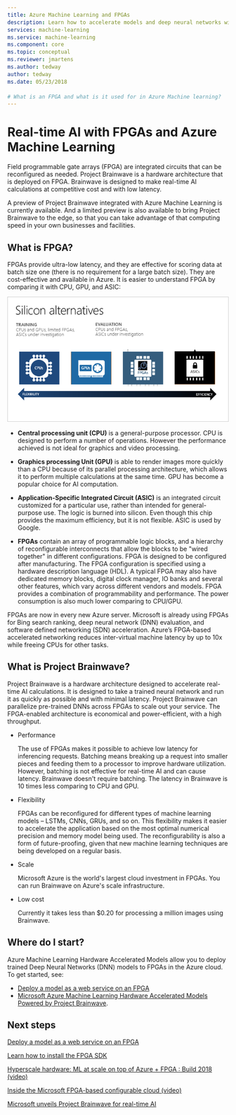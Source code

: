 ```yaml
---
title: Azure Machine Learning and FPGAs
description: Learn how to accelerate models and deep neural networks with FPGAs. 
services: machine-learning
ms.service: machine-learning
ms.component: core
ms.topic: conceptual
ms.reviewer: jmartens
ms.author: tedway
author: tedway
ms.date: 05/23/2018

# What is an FPGA and what is it used for in Azure Machine learning?
---
```


# Real-time AI with FPGAs and Azure Machine Learning

Field programmable gate arrays (FPGA) are integrated circuits that can be reconfigured as needed. Project Brainwave is a hardware architecture that is deployed on FPGA. Brainwave is designed to make real-time AI calculations at competitive cost and with low latency. 

A preview of Project Brainwave integrated with Azure Machine Learning is currently available. And a limited preview is also available to bring Project Brainwave to the edge, so that you can take advantage of that computing speed in your own businesses and facilities.

## What is FPGA?

FPGAs provide ultra-low latency, and they are effective for scoring data at batch size one (there is no requirement for a large batch size).  They are cost-effective and available in Azure. It is easier to understand FPGA by comparing it with CPU, GPU, and ASIC:

![Azure Machine Learning FPGA comparison](./media/concept-accelerate-with-fpgas/azure-machine-learning-fpga-comparison.png)

- **Central processing unit (CPU)** is a general-purpose processor. CPU is designed to perform a number of operations. However the performance achieved is not ideal for graphics and video processing.

- **Graphics processing Unit (GPU)** is able to render images more quickly than a CPU because of its parallel processing architecture, which allows it to perform multiple calculations at the same time. GPU has become a popular choice for AI computation.

- **Application-Specific Integrated Circuit (ASIC)** is an integrated circuit customized for a particular use, rather than intended for general-purpose use. The logic is burned into silicon. Even though this chip provides the maximum efficiency, but it is not flexible. ASIC is used by Google.

- **FPGAs** contain an array of programmable logic blocks, and a hierarchy of reconfigurable interconnects that allow the blocks to be "wired together" in different configurations. FPGA is designed to be configured after manufacturing. The FPGA configuration is specified using a hardware description language (HDL). A typical FPGA may also have dedicated memory blocks, digital clock manager, IO banks and several other features, which vary across different vendors and models. FPGA provides a combination of programmability and performance. The power consumption is also much lower comparing to CPU/GPU.

FPGAs are now in every new Azure server. Microsoft is already using FPGAs for Bing search ranking, deep neural network (DNN) evaluation, and software defined networking (SDN) acceleration. Azure’s FPGA-based accelerated networking reduces inter-virtual machine latency by up to 10x while freeing CPUs for other tasks. 

## What is Project Brainwave?

Project Brainwave is a hardware architecture designed to accelerate real-time AI calculations. It is designed to take a trained neural network and run it as quickly as possible and with minimal latency. Project Brainwave can parallelize pre-trained DNNs across FPGAs to scale out your service. The FPGA-enabled architecture is economical and power-efficient, with a high throughput.

- Performance

    The use of FPGAs makes it possible to achieve low latency for inferencing requests. Batching means breaking up a request into smaller pieces and feeding them to a processor to improve hardware utilization. However, batching is not effective for real-time AI and can cause latency. Brainwave doesn't require batching. The latency in Brainwave is 10 times less comparing to CPU and GPU.

- Flexibility

    FPGAs can be reconfigured for different types of machine learning models – LSTMs, CNNs, GRUs, and so on. This flexibility makes it easier to accelerate the application based on the most optimal numerical precision and memory model being used. The reconfigurability is also a form of future-proofing, given that new machine learning techniques are being developed on a regular basis.

- Scale 

    Microsoft Azure is the world's largest cloud investment in FPGAs. You can run Brainwave on Azure's scale infrastructure.

- Low cost

    Currently it takes less than $0.20 for processing a million images using Brainwave.

## Where do I start? 

Azure Machine Learning Hardware Accelerated Models allow you to deploy trained Deep Neural Networks (DNN) models to FPGAs in the Azure cloud. To get started, see: 

- [Deploy a model as a web service on an FPGA](how-to-deploy-fpga-web-service.md)
- [Microsoft Azure Machine Learning Hardware Accelerated Models Powered by Project Brainwave](https://github.com/azure/aml-real-time-ai). 

## Next steps

[Deploy a model as a web service on an FPGA](how-to-deploy-fpga-web-service.md)

[Learn how to install the FPGA SDK](reference-fpga-package-overview.md)

[Hyperscale hardware: ML at scale on top of Azure + FPGA : Build 2018 (video)](https://www.youtube.com/watch?v=BMgQAHIx2eY)

[Inside the Microsoft FPGA-based configurable cloud (video)](https://channel9.msdn.com/Events/Build/2017/B8063)

[Microsoft unveils Project Brainwave for real-time AI](https://www.microsoft.com/research/blog/microsoft-unveils-project-brainwave/)